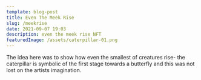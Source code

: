 ```yaml
---
template: blog-post
title: Even The Meek Rise
slug: /meekrise
date: 2021-09-07 19:03
description: even the meek rise NFT
featuredImage: /assets/caterpillar-01.png
---
```

The idea here was to show how even the smallest of creatures rise- the caterpillar is symbolic of the first stage towards a butterfly and this was not lost on the artists imagination.